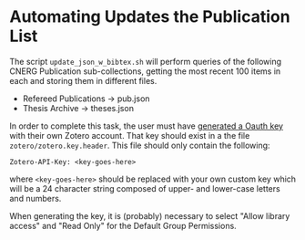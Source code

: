 Automating Updates the Publication List
========================================

The script `update_json_w_bibtex.sh` will perform queries of the following CNERG
Publication sub-collections, getting the most recent 100 items in each and
storing them in different files.

* Refereed Publications -> pub.json
* Thesis Archive -> theses.json

In order to complete this task, the user must have [generated a Oauth
key](https://www.zotero.org/settings/keys/new) with their own Zotero account.
That key should exist in a the file `zotero/zotero.key.header`.  This file
should only contain the following:

```
Zotero-API-Key: <key-goes-here>
```

where `<key-goes-here>` should be replaced with your own custom key which will
be a 24 character string composed of upper- and lower-case letters and numbers.

When generating the key, it is (probably) necessary to select "Allow library
access" and "Read Only" for the Default Group Permissions.


